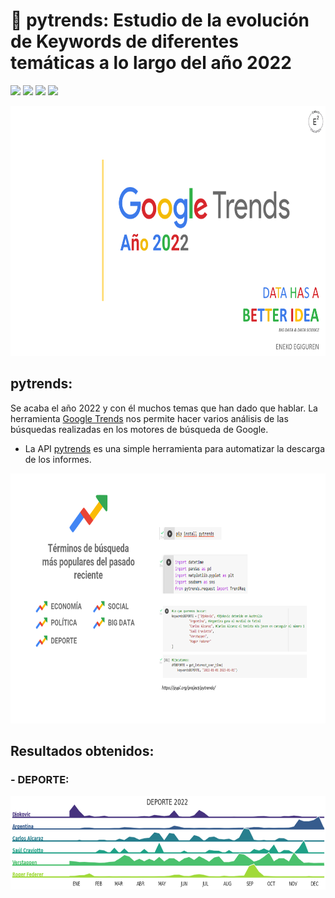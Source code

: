 # 🔎 pytrends: Estudio de la evolución de Keywords de diferentes temáticas a lo largo del año 2022
[![](https://img.shields.io/badge/Python-FFD43B?style=for-the-badge&logo=python&logoColor=darkgreen)](https://www.python.org) [![](https://img.shields.io/badge/Pandas-2C2D72?style=for-the-badge&logo=pandas&logoColor=white)](https://pandas.pydata.org) [![](https://img.shields.io/badge/Plotly-239120?style=for-the-badge&logo=plotly&logoColor=white)](https://plotly.com) [![](https://img.shields.io/badge/Google-4285F4?logo=google&logoColor=fff&style=for-the-badge)](https://trends.google.es/trends/?geo=ES) 


<div align="center"><img src="https://github.com/enekoegiguren/Pytrends/blob/main/images/googletrends.png" alt="googletrends" height="400">

<div align="left">
  
## **pytrends**:
  
Se acaba el año 2022 y con él muchos temas que han dado que hablar. La herramienta [Google Trends](https://trends.google.es/trends/?geo=ES) nos permite hacer varios análisis de las búsquedas realizadas en los motores de búsqueda de Google. 

- La API [pytrends](https://pypi.org/project/pytrends/) es una simple herramienta para automatizar la descarga de los informes.
  
<div align="center"><img src="https://github.com/enekoegiguren/Pytrends/blob/main/images/googletrends2.png" alt="googletrends2" height="400">

<div align="left">
  
## **Resultados obtenidos**:
  
  ### - DEPORTE:

<div align="left"><img src="https://github.com/enekoegiguren/Pytrends/blob/main/images/deporte.png" alt="googletrends" height="150">

